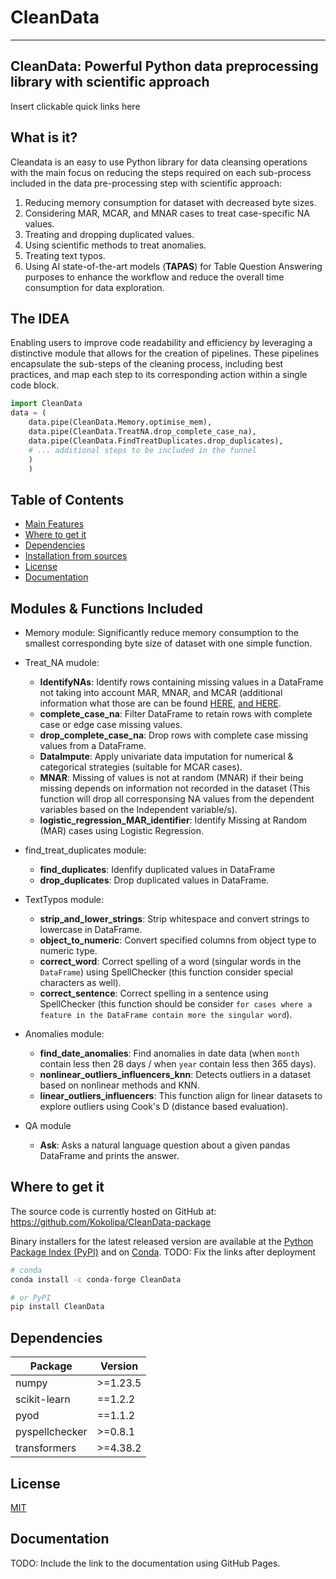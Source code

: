 # CleanData
-----------------

##  CleanData: Powerful Python data preprocessing library with scientific approach
Insert clickable quick links here 


## What is it?

Cleandata is an easy to use Python library for data cleansing operations with the main focus on reducing the steps required on each sub-process included in the data pre-processing step with scientific approach:
1. Reducing memory consumption for dataset with decreased byte sizes.
2. Considering MAR, MCAR, and MNAR cases to treat case-specific NA values.
3. Treating and dropping duplicated values.
4. Using scientific methods to treat anomalies.
5. Treating text typos.
6. Using AI state-of-the-art models (**TAPAS**) for Table Question Answering purposes to enhance the workflow and reduce the overall time consumption for data exploration.


## The IDEA
Enabling users to improve code readability and efficiency by leveraging a distinctive module that allows for the creation of pipelines. These pipelines encapsulate the sub-steps of the cleaning process, including best practices, and map each step to its corresponding action within a single code block. 
``` python
import CleanData
data = (
    data.pipe(CleanData.Memory.optimise_mem),
    data.pipe(CleanData.TreatNA.drop_complete_case_na),
    data.pipe(CleanData.FindTreatDuplicates.drop_duplicates),
    # ... additional steps to be included in the funnel 
    )
    )
```


## Table of Contents

- [Main Features](#main-features)
- [Where to get it](#where-to-get-it)
- [Dependencies](#dependencies)
- [Installation from sources](#installation-from-sources)
- [License](#license)
- [Documentation](#documentation)


## Modules & Functions Included
- Memory module: Significantly reduce memory consumption to the smallest corresponding byte size of dataset with one simple function. 
- Treat_NA mudole:
    - **IdentifyNAs**:  Identify rows containing missing values in a DataFrame not taking into account MAR, MNAR, and MCAR (additional information what those are can be found [HERE](https://www.kaggle.com/code/prashant111/a-reference-guide-to-feature-engineering-methods), [and HERE](https://www.bookdown.org/rwnahhas/RMPH/mi-mechanisms.html). 
    - **complete_case_na**: Filter DataFrame to retain rows with complete case or edge case missing values.
    - **drop_complete_case_na**:  Drop rows with complete case missing values from a DataFrame.
    - **DataImpute**: Apply univariate data imputation for numerical & categorical strategies (suitable for MCAR cases).
    - **MNAR**: Missing of values is not at random (MNAR) if their being missing depends on information not recorded in the dataset (This function will drop all corresponsing NA values from the dependent variables based on the Independent variable/s). 
    - **logistic_regression_MAR_identifier**: Identify Missing at Random (MAR) cases using Logistic Regression.

- find_treat_duplicates module:
    - **find_duplicates**: Idenfify duplicated values in DataFrame
    - **drop_duplicates**: Drop duplicated values in DataFrame. 

- TextTypos module:
    - **strip_and_lower_strings**: Strip whitespace and convert strings to lowercase in DataFrame.
    - **object_to_numeric**: Convert specified columns from object type to numeric type.
    - **correct_word**: Correct spelling of a word (singular words in the `DataFrame`) using SpellChecker (this function consider special characters as well).
    - **correct_sentence**: Correct spelling in a sentence using SpellChecker (this function should be consider `for cases where a feature in the DataFrame contain more the singular word`).

- Anomalies module:
    - **find_date_anomalies**: Find anomalies in date data (when `month` contain less then 28 days / when `year` contain less then 365 days).
    - **nonlinear_outliers_influencers_knn**: Detects outliers in a dataset based on nonlinear methods and KNN.
    - **linear_outliers_influencers**: This function align for linear datasets to explore outliers using Cook's D (distance based evaluation).

- QA module 
    - **Ask**: Asks a natural language question about a given pandas DataFrame and prints the answer.



## Where to get it
The source code is currently hosted on GitHub at:
https://github.com/Kokolipa/CleanData-package

Binary installers for the latest released version are available at the [Python
Package Index (PyPI)](https://pypi.org/project/pandas) and on [Conda](https://docs.conda.io/en/latest/).
TODO: Fix the links after deployment

```sh
# conda
conda install -c conda-forge CleanData
```

```sh
# or PyPI
pip install CleanData
```


## Dependencies

| Package           | Version   |
|-------------------|-----------|
| numpy             | >=1.23.5  |
| scikit-learn      | ==1.2.2   |
| pyod              | ==1.1.2   |
| pyspellchecker    | >=0.8.1   |
| transformers      | >=4.38.2  |


## License
[MIT](https://github.com/Kokolipa/CleanData-package/blob/CleanData_main/LICENSE)

## Documentation
TODO: Include the link to the documentation using GitHub Pages.
<!-- The official documentation is hosted on [GitHub Pages](). -->




